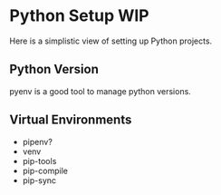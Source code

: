 # Python Setup WIP

Here is a simplistic view of setting up Python projects.

## Python Version

pyenv is a good tool to manage python versions.

## Virtual Environments

- pipenv?
- venv
- pip-tools
- pip-compile
- pip-sync
